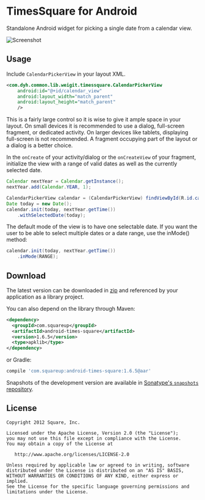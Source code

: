 TimesSquare for Android
==========================

Standalone Android widget for picking a single date from a calendar view.

![Screenshot](timesSquareScreenshot.png)


Usage
-----

Include `CalendarPickerView` in your layout XML.

```xml
<com.dyh.common.lib.weigit.timessquare.CalendarPickerView
    android:id="@+id/calendar_view"
    android:layout_width="match_parent"
    android:layout_height="match_parent"
    />
```

This is a fairly large control so it is wise to give it ample space in your layout. On small
devices it is recommended to use a dialog, full-screen fragment, or dedicated activity. On larger
devices like tablets, displaying full-screen is not recommended. A fragment occupying part of the
layout or a dialog is a better choice.

In the `onCreate` of your activity/dialog or the `onCreateView` of your fragment, initialize the
view with a range of valid dates as well as the currently selected date.

```java
Calendar nextYear = Calendar.getInstance();
nextYear.add(Calendar.YEAR, 1);

CalendarPickerView calendar = (CalendarPickerView) findViewById(R.id.calendar_view);
Date today = new Date();
calendar.init(today, nextYear.getTime())
    .withSelectedDate(today);
```

The default mode of the view is to have one selectable date.  If you want the user to be able to
select multiple dates or a date range, use the inMode() method:

```java
calendar.init(today, nextYear.getTime())
    .inMode(RANGE);
```


Download
--------

The latest version can be downloaded in [zip][zip] and referenced by your application as a library
project.

You can also depend on the library through Maven:
```xml
<dependency>
  <groupId>com.squareup</groupId>
  <artifactId>android-times-square</artifactId>
  <version>1.6.5</version>
  <type>apklib</type>
</dependency>
```
or Gradle:
```groovy
compile 'com.squareup:android-times-square:1.6.5@aar'
```

Snapshots of the development version are available in [Sonatype's `snapshots` repository][snap].


License
-------

    Copyright 2012 Square, Inc.

    Licensed under the Apache License, Version 2.0 (the "License");
    you may not use this file except in compliance with the License.
    You may obtain a copy of the License at

       http://www.apache.org/licenses/LICENSE-2.0

    Unless required by applicable law or agreed to in writing, software
    distributed under the License is distributed on an "AS IS" BASIS,
    WITHOUT WARRANTIES OR CONDITIONS OF ANY KIND, either express or implied.
    See the License for the specific language governing permissions and
    limitations under the License.



 [zip]: https://github.com/square/android-times-square/archive/master.zip
 [snap]: https://oss.sonatype.org/content/repositories/snapshots/
